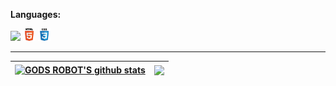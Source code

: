 **Languages:**  

<code><img height="20" src="https://avatars.githubusercontent.com/u/2319114?s=200&v=4"></code>
<code><img height="20" src="https://raw.githubusercontent.com/github/explore/80688e429a7d4ef2fca1e82350fe8e3517d3494d/topics/html/html.png"></code>
<code><img height="20" src="https://raw.githubusercontent.com/github/explore/80688e429a7d4ef2fca1e82350fe8e3517d3494d/topics/css/css.png"></code>

---

| <a href="https://github.com/GODSROBOT/github-readme-stats"><img align="center" src="https://github-readme-stats.vercel.app/api?username=GODSROBOT&show_icons=true&include_all_commits=true&theme=buefy&hide_border=true" alt="GODS ROBOT'S github stats" /></a> | <a href="https://github.com/GODSROBOT/github-readme-stats"><img align="center" src="https://github-readme-stats.vercel.app/api/top-langs/?username=GODSROBOT&layout=compact&theme=buefy&hide_border=true" /></a> |
| ------------- | ------------- |

